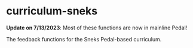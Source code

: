 # curriculum-sneks

**Update on 7/13/2023**: Most of these functions are now in mainline Pedal!

The feedback functions for the Sneks Pedal-based curriculum.

